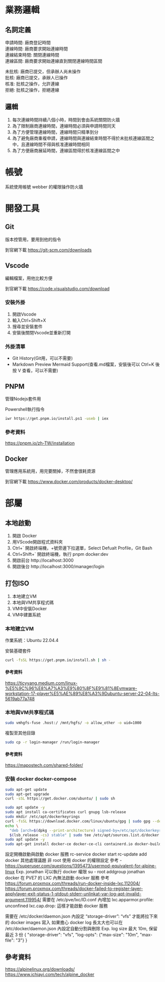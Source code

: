 # 業務邏輯

## 名詞定義

申請時間: 廠商登記時間  
連線時間: 廠商要求開始連線時間  
連線結束時間: 關閉連線時間  
連線區間: 廠商要求開始連線直到關閉連線時間區間  
  
未批核: 廠商已提交，但承辦人尚未操作  
批核: 廠商已提交，承辦人已操作  
核准: 批核之操作，允許連線  
拒絕: 批核之操作，拒絕連線  

## 邏輯

1. 每次連線時間持續八個小時，時間到會由系統關閉防火牆
2. 為了限制廠商連線時間，連線時間必須與申請時間同天
3. 為了方便管理連線時間，連線時間只精準到分
4. 為了避免廠商重複申請，連線時間與連線結束時間不得於未批核連線區間之中，且連線時間不得與核准連線時間相同
5. 為了方便廠商展延時間，連線區間得於核准連線區間之中

# 帳號

系統使用帳號 webber 的權限操作防火牆

# 開發工具

## Git

版本控管用，要用到他的指令

到官網下載
https://git-scm.com/downloads

## Vscode 

編輯檔案，用他比較方便

到官網下載
https://code.visualstudio.com/download

### 安裝外掛

1. 開啟Vscode
1. 輸入Ctrl+Shift+X
1. 搜尋並安裝套件
1. 安裝後關閉Vscode並重新打開

### 外掛清單

* Git History(Git用，可以不需要)
* Markdown Preview Mermaid Support(查看.md檔案，安裝後可以 Ctrl+K 後按 V 查看，可以不需要)

## PNPM

管理Nodejs套件用

Powershell執行指令
``` sh
iwr https://get.pnpm.io/install.ps1 -useb | iex
```

### 參考資料

https://pnpm.io/zh-TW/installation

## Docker

管理應用系統用，用完要關掉，不然會很耗資源

到官網下載
https://www.docker.com/products/docker-desktop/

# 部屬

## 本地啟動

1. 開啟 Docker
1. 用VScode開啟程式資料夾
1. Ctrl+` 開啟終端機，+號旁邊下拉選單，Select Defualt Profile，Git Bash
1. Ctrl+Shift+` 開啟終端機，執行 pnpm docker:dev
1. 開啟前台 http://localhost:3000
1. 開啟後台 http://localhost:3000/manager/login

## 打包ISO

1. 本地建立VM
1. 本地與VM共享程式碼
1. VM中安裝Docker
1. VM中建置系統

### 本地建立VM

作業系統：Ubuntu 22.04.4

安裝基礎套件
``` bash
curl -fsSL https://get.pnpm.io/install.sh | sh -
```

#### 參考資料

https://ticyyang.medium.com/linux-%E5%9C%96%E8%A7%A3%E9%80%8F%E9%81%8Evmware-workstation-17-player%E5%AE%89%E8%A3%9Dubuntu-server-22-04-lts-5619ab77a748

### 本地與VM共享程式碼

``` bash
sudo vmhgfs-fuse .host:/ /mnt/hgfs/ -o allow_other -o uid=1000
```

複製至其他目錄
``` bash
sudo cp -r login-manager /run/login-manager
```

#### 參考資料
https://mapostech.com/shared-folder/




### 安裝 docker docker-compose

``` bash
sudo apt-get update
sudo apt-get upgrade
curl -sSL https://get.docker.com/ubuntu/ | sudo sh

sudo apt update -y
sudo apt install ca-certificates curl gnupg lsb-release
sudo mkdir /etc/apt/dockerkeyrings
curl -fsSL https://download.docker.com/linux/ubuntu/gpg | sudo gpg --dearmor -o /etc/apt/dockerkeyrings/docker.gpg
echo \
  "deb [arch=$(dpkg --print-architecture) signed-by=/etc/apt/dockerkeyrings/docker.gpg] https://download.docker.com/linux/ubuntu \
  $(lsb_release -cs) stable" | sudo tee /etc/apt/sources.list.d/docker.list
sudo apt update -y
sudo apt-get install docker-ce docker-ce-cli containerd.io docker-buildx-plugin docker-compose-plugin
```

設定開機啟動與啟動 docker 服務
rc-service docker start
rc-update add docker
其他處理議題
非 root 使用 docker 的權限設定
參考 - https://superuser.com/questions/1395473/usermod-equivalent-for-alpine-linux
Exp. jonathan 可以執行 docker 權限
su - root
addgroup jonathan docker
在 PVE7 的 LXC 內無法啟動 docker 服務
參考
https://forum.proxmox.com/threads/run-docker-inside-lxc.112004/
https://forum.proxmox.com/threads/docker-failed-to-register-layer-applylayer-exit-status-1-stdout-stderr-unlinkat-var-log-apt-invalid-argument.119954/
需要在 /etc/pve/lxc/ID.conf 內增加
lxc.apparmor.profile: unconfined
lxc.cap.drop:
這樣才能啟動 docker 服務

需要在 /etc/docker/daemon.json 內設定 “storage-driver”: “vfs” 才能將拉下來的 docker images 寫入
如果擔心 docker log 長太大也可以在 /etc/docker/daemon.json 內設定自動分割與刪除 Exp. log size 最大 10m, 保留最近 3 份
{
  "storage-driver": "vfs",
  "log-opts": {"max-size": "10m", "max-file": "3"}
}

## 參考資料
https://alpinelinux.org/downloads/
https://www.ichiayi.com/tech/alpine_docker
